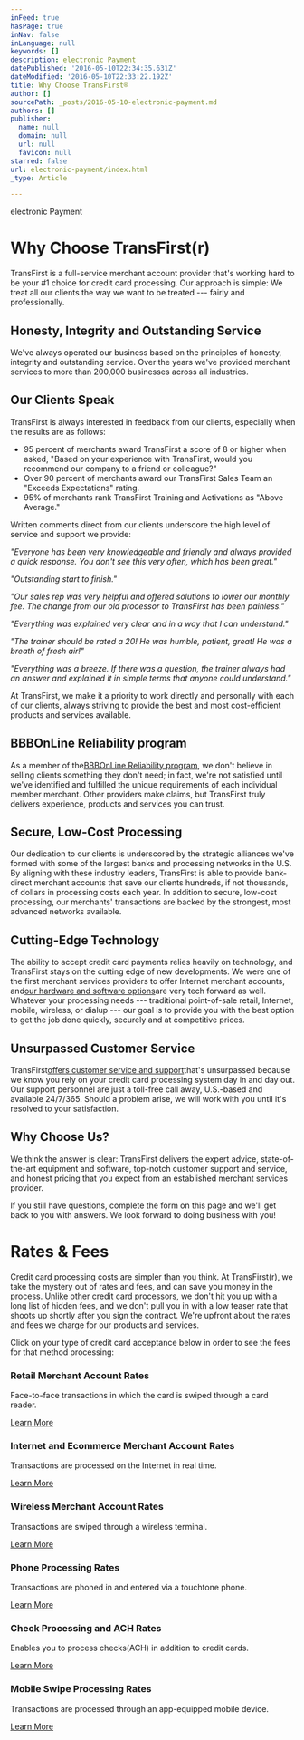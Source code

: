 ```yaml
---
inFeed: true
hasPage: true
inNav: false
inLanguage: null
keywords: []
description: electronic Payment
datePublished: '2016-05-10T22:34:35.631Z'
dateModified: '2016-05-10T22:33:22.192Z'
title: Why Choose TransFirst®
author: []
sourcePath: _posts/2016-05-10-electronic-payment.md
authors: []
publisher:
  name: null
  domain: null
  url: null
  favicon: null
starred: false
url: electronic-payment/index.html
_type: Article

---
```

electronic Payment

# Why Choose TransFirst(r)

TransFirst is a full-service merchant account provider that's working hard to be your \#1 choice for credit card processing. Our approach is simple: We treat all our clients the way we want to be treated --- fairly and professionally.

## Honesty, Integrity and Outstanding Service

We've always operated our business based on the principles of honesty, integrity and outstanding service. Over the years we've provided merchant services to more than 200,000 businesses across all industries.

## Our Clients Speak

TransFirst is always interested in feedback from our clients, especially when the results are as follows:

* 95 percent of merchants award TransFirst a score of 8 or higher when asked, "Based on your experience with TransFirst, would you recommend our company to a friend or colleague?"
* Over 90 percent of merchants award our TransFirst Sales Team an "Exceeds Expectations" rating.
* 95% of merchants rank TransFirst Training and Activations as "Above Average."

Written comments direct from our clients underscore the high level of service and support we provide:

_"Everyone has been very knowledgeable and friendly and always provided a quick response. You don't see this very often, which has been great."_

_"Outstanding start to finish."_

_"Our sales rep was very helpful and offered solutions to lower our monthly fee. The change from our old processor to TransFirst has been painless."_

_"Everything was explained very clear and in a way that I can understand."_

_"The trainer should be rated a 20! He was humble, patient, great! He was a breath of fresh air!"_

_"Everything was a breeze. If there was a question, the trainer always had an answer and explained it in simple terms that anyone could understand."_

At TransFirst, we make it a priority to work directly and personally with each of our clients, always striving to provide the best and most cost-efficient products and services available.

## BBBOnLine Reliability program

As a member of the[BBBOnLine Reliability program][0], we don't believe in selling clients something they don't need; in fact, we're not satisfied until we've identified and fulfilled the unique requirements of each individual member merchant. Other providers make claims, but TransFirst truly delivers experience, products and services you can trust.

## Secure, Low-Cost Processing

Our dedication to our clients is underscored by the strategic alliances we've formed with some of the largest banks and processing networks in the U.S. By aligning with these industry leaders, TransFirst is able to provide bank-direct merchant accounts that save our clients hundreds, if not thousands, of dollars in processing costs each year. In addition to secure, low-cost processing, our merchants' transactions are backed by the strongest, most advanced networks available.

## Cutting-Edge Technology

The ability to accept credit card payments relies heavily on technology, and TransFirst stays on the cutting edge of new developments. We were one of the first merchant services providers to offer Internet merchant accounts, and[our hardware and software options][1]are very tech forward as well. Whatever your processing needs --- traditional point-of-sale retail, Internet, mobile, wireless, or dialup --- our goal is to provide you with the best option to get the job done quickly, securely and at competitive prices.

## Unsurpassed Customer Service

TransFirst[offers customer service and support][2]that's unsurpassed because we know you rely on your credit card processing system day in and day out. Our support personnel are just a toll-free call away, U.S.-based and available 24/7/365\. Should a problem arise, we will work with you until it's resolved to your satisfaction.

## Why Choose Us?

We think the answer is clear: TransFirst delivers the expert advice, state-of-the-art equipment and software, top-notch customer support and service, and honest pricing that you expect from an established merchant services provider.

If you still have questions, complete the form on this page and we'll get back to you with answers. We look forward to doing business with you!

# Rates & Fees

Credit card processing costs are simpler than you think. At TransFirst(r), we take the mystery out of rates and fees, and can save you money in the process. Unlike other credit card processors, we don't hit you up with a long list of hidden fees, and we don't pull you in with a low teaser rate that shoots up shortly after you sign the contract. We're upfront about the rates and fees we charge for our products and services.

Click on your type of credit card acceptance below in order to see the fees for that method processing:

### Retail Merchant Account Rates

Face-to-face transactions in which the card is swiped through a card reader.

[][3][Learn More][4][][5]

### Internet and Ecommerce Merchant Account Rates

Transactions are processed on the Internet in real time.

[][5][Learn More][6][][7]

### Wireless Merchant Account Rates

Transactions are swiped through a wireless terminal.

[][7][Learn More][8][][9]

### Phone Processing Rates

Transactions are phoned in and entered via a touchtone phone.

[][9][Learn More][10][][11]

### Check Processing and ACH Rates

Enables you to process checks(ACH) in addition to credit cards.

[][11][Learn More][12][][13]

### Mobile Swipe Processing Rates

Transactions are processed through an app-equipped mobile device.

[][13][Learn More][14]

[0]: http://www.bbb.org/us/bbb-online-business/
[1]: http://www.transfirst.com/equipment
[2]: http://www.transfirst.com/support
[3]: http://www.transfirst.com/processing-rates-fees/retail "Retail Merchant Account Rates"
[4]: http://www.transfirst.com/processing-rates-fees/retail "Learn More"
[5]: http://www.transfirst.com/processing-rates-fees/internet "Internet and Ecommerce Merchant Account Rates"
[6]: http://www.transfirst.com/processing-rates-fees/internet "Learn More"
[7]: http://www.transfirst.com/processing-rates-fees/wireless "Wireless Merchant Account Rates"
[8]: http://www.transfirst.com/processing-rates-fees/wireless "Learn More"
[9]: http://www.transfirst.com/processing-rates-fees/phone "Phone Processing Rates"
[10]: http://www.transfirst.com/processing-rates-fees/phone "Learn More"
[11]: http://www.transfirst.com/processing-rates-fees/ach-check "Check Processing and ACH Rates"
[12]: http://www.transfirst.com/processing-rates-fees/ach-check "Learn More"
[13]: http://www.transfirst.com/processing-rates-fees/mobile-swipe "Mobile Swipe Processing Rates"
[14]: http://www.transfirst.com/processing-rates-fees/mobile-swipe "Learn More"